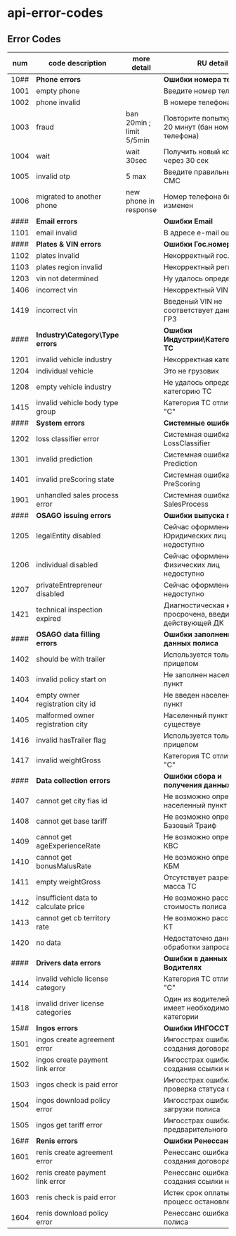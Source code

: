 # api-error-codes


## Error Codes
| num  | code description                     | more detail              | RU detail                                                      |
| ---- | -------------------------------------| ------------------------ |----------------------------------------------------------------|
| 10## | **Phone errors**                     |                          | **Ошибки номера телефона**                                     |
| 1001 | empty phone                          |                          | Введите номер телефона                                         |
| 1002 | phone invalid                        |                          | В номере телефона ошибка                                       |
| 1003 | fraud                                | ban 20min ; limit 5/5min | Повторите попытку через 20 минут (бан номера телефона)         |
| 1004 | wait                                 | wait 30sec               | Получить новый код можно через 30 сек                          |
| 1005 | invalid otp                          | 5 max                    | Введите правильный код из СМС                                  |
| 1006 | migrated to another phone            | new phone in response    | Номер телефона был изменен                                     |
| #### | **Email errors**                     |                          | **Ошибки Email**                                               |
| 1101 | email invalid                        |                          | В адресе e-mail ошибка                                         |
| #### | **Plates & VIN errors**              |                          | **Ошибки Гос.номера и VIN**                                    |
| 1102 | plates invalid                       |                          | Некорректный гос.номер                                         |
| 1103 | plates region invalid                |                          | Некорректный регион                                            |
| 1203 | vin not determined                   |                          | Ну удалось определить VIN                                      |
| 1406 | incorrect vin                        |                          | Некорректный VIN                                               |
| 1419 | incorrect vin                        |                          | Введеный VIN не соответствует данным по ГРЗ                    |
| #### | **Industry\Category\Type errors**    |                          | **Ошибки Индустрии\Категории\Типа ТС**                         |
| 1201 | invalid vehicle industry             |                          | Некорректная категория ТС                                      |
| 1204 | individual vehicle                   |                          | Это не грузовик                                                |
| 1208 | empty vehicle industry               |                          | Не удалось определить категорию ТС                             |
| 1415 | invalid vehicle body type group      |                          | Категория ТС отличается от "С"                                 |
| #### | **System errors**                    |                          | **Системные ошибки**                                           |
| 1202 | loss classifier error                |                          | Системная ошибка LossClassifier                                |
| 1301 | invalid prediction                   |                          | Системная ошибка Prediction                                    |
| 1401 | invalid preScoring state             |                          | Системная ошибка PreScoring                                    |
| 1901 | unhandled sales process error        |                          | Системная ошибка SalesProcess                                  |
| #### | **OSAGO issuing errors**             |                          | **Ошибки выпуска полиса**                                      |
| 1205 | legalEntity disabled                 |                          | Сейчас оформление для Юридических лиц недоступно               |
| 1206 | individual disabled                  |                          | Сейчас оформление для Физических лиц недоступно                |
| 1207 | privateEntrepreneur disabled         |                          | Сейчас оформление для ИП недоступно                            |
| 1421 | technical inspection expired         |                          | Диагностическая карта просрочена, введите номер действующей ДК |
| #### | **OSAGO data filling errors**        |                          | **Ошибки заполнения данных полиса**                            |
| 1402 | should be with trailer               |                          | Используется только с прицепом                                 |
| 1403 | invalid policy start on              |                          | Не заполнен населенный пункт                                   |
| 1404 | empty owner registration city id     |                          | Не введен населенный пункт                                     |
| 1405 | malformed owner registration city    |                          | Населенный пункт не существуе                                  |
| 1416 | invalid hasTrailer flag              |                          | Используется только с прицепом                                 |
| 1417 | invalid weightGross                  |                          | Категория ТС отличается от "С"                                 |
| #### | **Data collection errors**           |                          | **Ошибки сбора и получения данных**                            |
| 1407 | cannot get city fias id              |                          | Не возможно определить населенный пункт                        |
| 1408 | cannot get base tariff               |                          | Не возможно определить Базовый Траиф                           |
| 1409 | cannot get ageExperienceRate         |                          | Не возможно определить КВС                                     |
| 1410 | cannot get bonusMalusRate            |                          | Не возможно определить КБМ                                     |
| 1411 | empty weightGross                    |                          | Отсутствует разрешенная масса ТС                               |
| 1412 | insufficient data to calculate price |                          | Не возможно рассчитать стоимость полиса                        |
| 1413 | cannot get cb territory rate         |                          | Не возможно рассчитать КТ                                      |
| 1420 | no data                              |                          | Недостаточно данных для обработки запроса                      |
| #### | **Drivers data errors**              |                          | **Ошибки в данных о Водителях**                                |
| 1414 | invalid vehicle license category     |                          | Категория ТС отличается от "С"                                 |
| 1418 | invalid driver license categories    |                          | Один из водителей на имеет необходимой категории               |
| 15## | **Ingos errors**                     |                          | **Ошибки ИНГОССТРАХ**                                          |
| 1501 | ingos create agreement error         |                          | Ингосстрах ошибка создания договора                            |
| 1502 | ingos create payment link error      |                          | Ингосстрах ошибка создания ссылки на оплату                    |
| 1503 | ingos check is paid error            |                          | Ингосстрах ошибка проверка статуса оплаты                      |
| 1504 | ingos download policy error          |                          | Ингосстрах ошибка загрузки полиса                              |
| 1505 | ingos get tariff error               |                          | Ингосстрах ошибка предварительного расчета                     |
| 16## | **Renis errors**                     |                          | **Ошибки Ренессанс**                                           |
| 1601 | renis create agreement error         |                          | Ренессанс ошибка создания договора                             |
| 1602 | renis create payment link error      |                          | Ренессанс ошибка создания ссылки на оплату                     |
| 1603 | renis check is paid error            |                          | Истек срок оплаты полиса, процесс остановлен                   |
| 1604 | renis download policy error          |                          | Ренессанс ошибка загрузки полиса                               |
